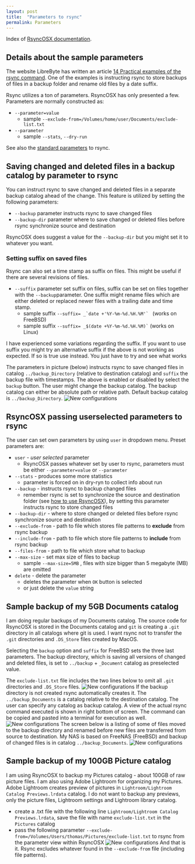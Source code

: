 ```yaml
---
layout: post
title:  "Parameters to rsync"
permalink: Parameters
---
```

Index of [RsyncOSX documentation](/AboutRsyncOSX).

## Details about the sample parameters

The website LibreByte has written an article [14 Practical examples of the rsync command](http://www.librebyte.net/en/gnulinux/14-practical-examples-of-the-rsync-command/). One of the examples is instructing rsync to store backups of files in a backup folder and rename old files by a date suffix.


Rsync utilizes a ton of parameters. RsyncOSX has only presented a few. Parameters are normally constructed as:

- `--parameter=value`
	- sample `--exclude-from=/Volumes/home/user/Documents/exclude-list.txt`
- `--parameter`
	- sample `--stats`, `--dry-run`

See also the [standard parameters](RsyncParameters.md) to rsync.

## Saving changed and deleted files in a backup catalog by parameter to rsync

You can instruct rsync to save changed and deleted files in a separate backup catalog ahead of the change. This feature is utilized by setting the following parameters:

- `--backup` parameter instructs rsync to save changed files
- `--backup-dir` parameter where to save changed or deleted files before rsync synchronize source and destination

RsyncOSX does suggest a value for the `--backup-dir` but you might set it to whatever you want.

### Setting suffix on saved files

Rsync can also set a time stamp as suffix on files. This might be useful if there are several revisions of files.

- `--suffix` parameter set suffix on files, suffix can be set on files together with the `--backup`parameter. One suffix might rename files which are either deleted or replaced newer files with a trailing date and time stamp.
	- sample suffix <code>--suffix= _\`date +'%Y-%m-%d.%H.%M'` </code> (works on FreeBSD)
	- sample suffix <code>--suffix= _$(date +%Y-%m-%d.%H.%M)`</code> (works on Linux)

I have experienced some variations regarding the suffix. If you want to use suffix you might try an alternative suffix if the above is not working as expected. If so is true use  instead. You just have to try and see what works

The parameters in picture (below) instructs rsync to save changed files in catalog `../backup_Directory` (relative to destination catalog) and `suffix` the backup file with timestamps. The above is enabled or disabled by select the `backup` button. The user might change the backup catalog. The backup catalog can either be absolute path or relative path. Default backup catalog is `../backup_Directory`.
![New configurations](/images/screenshots/master/rsync/rsync4.png)

## RsyncOSX passing userselected parameters to rsync

The user can set own parameters by using `user` in dropdown menu. Preset parameters are:

- `user` - _user selected_ parameter
	- RsyncOSX passes whatever set by user to rsync, parameters must be either `--parameter=value` or `--parameter`
- `--stats` - produces some more statistics
	- parameter is forced on in dry-ryn to collect info about run
- `--backup` - instructs rsync to backup changed files
	- remember rsync is set to synchronize the source and destination folder (see [how to use RsyncOSX](HowtoUseRsyncOSX.md)), by setting this parameter instructs rsync to store changed files
- `--backup-dir` - where to store changed or deleted files before rsync synchronize source and destination
- `--exclude-from` - path to file which stores file patterns to **exclude** from rsync backup
- `--include-from` - path to file which store file patterns to **include** from rsync backup
- `--files-from` - path to file which store what to backup
- `--max-size` - set max size of files to backup
	- sample `--max-size=5MB` , files with size bigger than 5 megabyte (MB) are omitted
- `delete` - delete the parameter
	- deletes the parameter when `OK` button is selected
	- or just delete the `value` string

## Sample backup of my 5GB Documents catalog

I am doing regular backups of my Documents catalog. The source code for RsyncOSX is stored in the Documents catalog and `git` is creating a `.git` directory in all catalogs where git is used. I want rsync not to transfer the `.git` directories and `.DS_Store` files created by MacOS.

Selecting the `backup` option and `suffix` for FreeBSD sets the three last parameters. The backup directory, which is saving all versions of changed and deleted files, is set to `../backup` + `_Document` catalog as preselected value.

The `exclude-list.txt` file includes the two lines below to omit all `.git` directories and `.DS_Store` files.
![New configurations](/images/screenshots/master/rsync/rsync5.png)
If the backup directory is not created rsync automatically creates it. The `../backup_Documents` is a catalog relative to the destination catalog. The user can specify any catalog as backup catalog. A view of the actual rsync command executed is shown in right bottom of screen. The command can be copied and pasted into a terminal for execution as well.
![New configurations](/images/screenshots/master/rsync/rsync2.png)
The screen below is a listing of some of files moved to the backup directory and renamed before new files are transferred from source to destination. My NAS is based on FreeNAS (FreeBSD) and backup of changed files is in catalog `../backup_Documents`.
![New configurations](/images/screenshots/master/rsync/rsync3.png)

## Sample backup of my 100GB Picture catalog

I am using RsyncOSX to backup my Pictures catalog - about 100GB of raw picture files. I am also using Adobe Lightroom for organizing my Pictures. Adobe Lightroom creates preview of pictures in `Lightroom/Lightroom Catalog Previews.lrdata` catalog. I do not want to backup any previews, only the picture files, Lightroom settings and Lightroom library catalog.

- create a .txt file with the following line `Lightroom/Lightroom Catalog Previews.lrdata`, save the file with name `exclude-list.txt` in the `Pictures` catalog
- pass the following parameter `--exclude-from=/Volumes/Users/thomas/Pictures/exclude-list.txt` to rsync from the parameter view within RsyncOSX
![New configurations](/images/screenshots/master/rsync/rsync6.png)
And that is it. Rsync excludes whatever found in the `--exclude-from` file (including file patterns).
